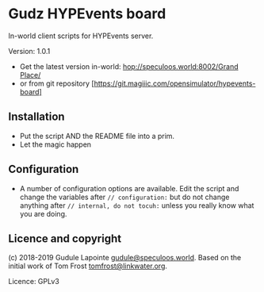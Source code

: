 Gudz HYPEvents board
=====================
In-world client scripts for HYPEvents server.

Version: 1.0.1
* Get the latest version in-world: [hop://speculoos.world:8002/Grand Place/](hop://speculoos.world:8002/Grand%20Place/)
* or from git repository [https://git.magiiic.com/opensimulator/hypevents-board]

Installation
-------------
* Put the script AND the README file into a prim.
* Let the magic happen

Configuration
-------------
* A number of configuration options are available. Edit the script and change the variables after `// configuration:` but do not change anything after `// internal, do not tocuh:` unless you really know what you are doing.

Licence and copyright
---------------------
(c) 2018-2019 Gudule Lapointe <gudule@speculoos.world>.
Based on the initial work of Tom Frost <tomfrost@linkwater.org>.

Licence: GPLv3